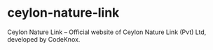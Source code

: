 # ceylon-nature-link
Ceylon Nature Link – Official website of Ceylon Nature Link (Pvt) Ltd, developed by CodeKnox.
